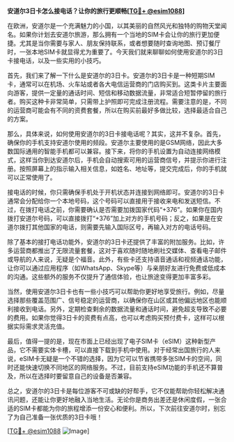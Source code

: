**安道尔3日卡怎么接电话？让你的旅行更顺畅[[TG💪+ @esim1088](https://t.me/s/esim1088)]**

在欧洲，安道尔是一个充满魅力的小国，以其美丽的自然风光和独特的购物天堂闻名。如果你计划去安道尔旅游，那么拥有一个当地的SIM卡会让你的旅行更加便捷。尤其是当你需要与家人、朋友保持联系，或者想要随时查询地图、预订餐厅时，一张本地SIM卡就显得尤为重要了。今天我们就来聊聊如何使用安道尔的3日卡接电话，以及一些实用的小技巧。

首先，我们来了解一下什么是安道尔的3日卡。安道尔的3日卡是一种短期SIM卡，通常可以在机场、火车站或者各大电信运营商的门店购买到。这类卡片主要面向游客，提供一定量的通话时间、短信和移动数据流量，非常适合短暂停留的旅行者。购买这种卡非常简单，只需带上护照即可完成注册流程。需要注意的是，不同的运营商可能会有不同的资费套餐，所以在购买前最好多做比较，选择最适合自己的方案。

那么，具体来说，如何使用安道尔的3日卡接电话呢？其实，这并不复杂。首先，确保你的手机支持安道尔使用的频段。安道尔主要使用的是GSM网络，因此大多数国际通用的智能手机都可以兼容。接下来，将你的手机设置为自动连接网络模式，这样当你到达安道尔后，手机会自动搜索可用的运营商信号，并提示你进行注册。按照屏幕上的指示输入相关信息，如姓名、地址等，提交完成后，你的手机就可以正常使用了。

接电话的时候，你只需确保手机处于开机状态并连接到网络即可。安道尔的3日卡通常会分配给你一个本地号码，这个号码可以直接用于接收来电和发送短信。不过，在拨打电话之前，你需要确认是否需要加拨国家代码“+376”。如果你在国内拨打安道尔号码，可以直接拨打“+376”加上对方的手机号码；反之，如果是在安道尔拨打其他国家的电话，则需要先输入国际区号，再输入对方的电话号码。

除了基本的接打电话功能外，安道尔的3日卡还提供了丰富的附加服务。比如，许多运营商都推出了无限流量套餐，这对于喜欢随时随地刷社交媒体、查看电子邮件或导航的人来说，无疑是个福音。此外，有些卡还支持语音通话和视频通话功能，让你可以通过应用程序（如WhatsApp、Skype等）与亲朋好友进行免费或低成本的沟通。这些额外的服务不仅提升了通信体验，也让旅途变得更加丰富多彩。

当然，使用安道尔3日卡也有一些小技巧可以帮助你更好地享受旅行。例如，尽量选择那些覆盖范围广、信号稳定的运营商，以确保你在山区或其他偏远地区也能顺利接收到电话。另外，定期检查剩余的数据流量和通话时间，避免超支导致不必要的费用。如果你觉得3日卡的资费有点高，也可以考虑购买预付费卡，这样可以根据实际需求灵活充值。

最后，值得一提的是，现在市面上已经出现了电子SIM卡（eSIM）这种新型产品，它不需要实体卡槽，可以直接下载到手机中使用。对于经常出国旅行的人来说，eSIM卡无疑是一个不错的选择，因为它可以节省携带多张SIM卡的空间，同时还能快速切换不同地区的网络服务。不过，目前支持eSIM功能的手机还不算普及，所以在选择时要留意自己的设备是否兼容。

总之，安道尔的3日卡是每位游客不可或缺的好帮手，它不仅能帮助你轻松解决通讯问题，还能让你更好地融入当地生活。无论你是商务出差还是休闲度假，一张合适的SIM卡都能为你的旅程增添一份安心和便利。所以，下次前往安道尔时，别忘了为自己准备一张优质的3日卡哦！

[[TG💪+ @esim1088](https://t.me/s/esim1088) ![Image](https://i.postimg.cc/4NQfJmqS/Snipaste-2025-05-13-00-14-12.png)]